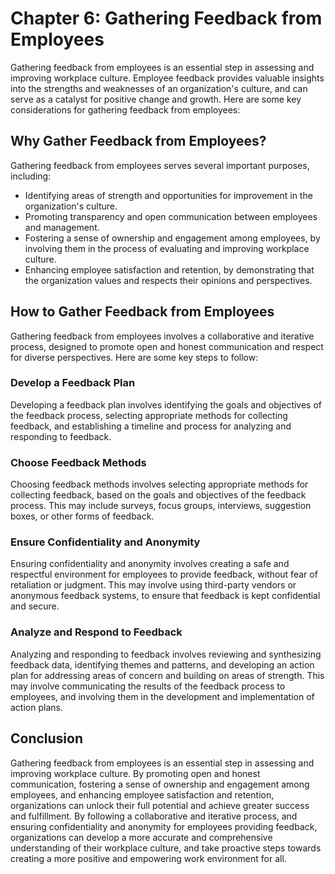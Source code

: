 # Chapter 6: Gathering Feedback from Employees

Gathering feedback from employees is an essential step in assessing and improving workplace culture. Employee feedback provides valuable insights into the strengths and weaknesses of an organization's culture, and can serve as a catalyst for positive change and growth. Here are some key considerations for gathering feedback from employees:

Why Gather Feedback from Employees?
-----------------------------------

Gathering feedback from employees serves several important purposes, including:

- Identifying areas of strength and opportunities for improvement in the organization's culture.
- Promoting transparency and open communication between employees and management.
- Fostering a sense of ownership and engagement among employees, by involving them in the process of evaluating and improving workplace culture.
- Enhancing employee satisfaction and retention, by demonstrating that the organization values and respects their opinions and perspectives.

How to Gather Feedback from Employees
-------------------------------------

Gathering feedback from employees involves a collaborative and iterative process, designed to promote open and honest communication and respect for diverse perspectives. Here are some key steps to follow:

### Develop a Feedback Plan

Developing a feedback plan involves identifying the goals and objectives of the feedback process, selecting appropriate methods for collecting feedback, and establishing a timeline and process for analyzing and responding to feedback.

### Choose Feedback Methods

Choosing feedback methods involves selecting appropriate methods for collecting feedback, based on the goals and objectives of the feedback process. This may include surveys, focus groups, interviews, suggestion boxes, or other forms of feedback.

### Ensure Confidentiality and Anonymity

Ensuring confidentiality and anonymity involves creating a safe and respectful environment for employees to provide feedback, without fear of retaliation or judgment. This may involve using third-party vendors or anonymous feedback systems, to ensure that feedback is kept confidential and secure.

### Analyze and Respond to Feedback

Analyzing and responding to feedback involves reviewing and synthesizing feedback data, identifying themes and patterns, and developing an action plan for addressing areas of concern and building on areas of strength. This may involve communicating the results of the feedback process to employees, and involving them in the development and implementation of action plans.

Conclusion
----------

Gathering feedback from employees is an essential step in assessing and improving workplace culture. By promoting open and honest communication, fostering a sense of ownership and engagement among employees, and enhancing employee satisfaction and retention, organizations can unlock their full potential and achieve greater success and fulfillment. By following a collaborative and iterative process, and ensuring confidentiality and anonymity for employees providing feedback, organizations can develop a more accurate and comprehensive understanding of their workplace culture, and take proactive steps towards creating a more positive and empowering work environment for all.
